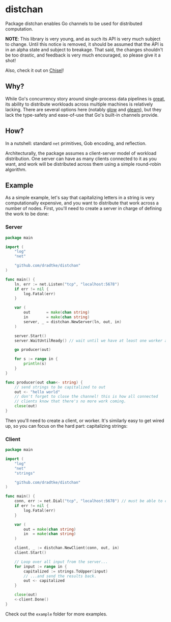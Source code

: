 # distchan

Package distchan enables Go channels to be used for distributed computation.

**NOTE**: This library is very young, and as such its API is very much subject
to change. Until this notice is removed, it should be assumed that the API is in
an alpha state and subject to breakage. That said, the changes shouldn't be too
drastic, and feedback is very much encouraged, so please give it a shot!

Also, check it out on
[Chisel](https://chiselapp.com/user/dradtke/repository/distchan/home)!

## Why?

While Go's concurrency story around single-process data pipelines is
[great](https://blog.golang.org/pipelines), its ability to distribute workloads
across multiple machines is relatively lacking. There are several options here
(notably [glow](https://github.com/chrislusf/glow) and
[gleam](https://github.com/chrislusf/gleam)), but they lack the type-safety and
ease-of-use that Go's built-in channels provide.

## How?

In a nutshell: standard `net` primitives, Gob encoding, and reflection.

Architecturally, the package assumes a client-server model of workload
distribution. One server can have as many clients connected to it as you want,
and work will be distributed across them using a simple round-robin algorithm.

## Example

As a simple example, let's say that capitalizing letters in a string is very
computationally expensive, and you want to distribute that work across a number
of nodes. First, you'll need to create a server in charge of defining the work
to be done:

### Server

```go
package main

import (
	"log"
	"net"

	"github.com/dradtke/distchan"
)

func main() {
	ln, err := net.Listen("tcp", "localhost:5678")
	if err != nil {
		log.Fatal(err)
	}

	var (
		out       = make(chan string)
		in        = make(chan string)
		server, _ = distchan.NewServer(ln, out, in)
	)

	server.Start()
	server.WaitUntilReady() // wait until we have at least one worker available

	go producer(out)

	for s := range in {
		println(s)
	}
}

func producer(out chan<- string) {
	// send strings to be capitalized to out
	out <- "hello world"
	// don't forget to close the channel! this is how all connected
	// clients know that there's no more work coming.
	close(out)
}
```

Then you'll need to create a client, or worker. It's similarly easy to get wired
up, so you can focus on the hard part: capitalizing strings:

### Client

```go
package main

import (
	"log"
	"net"
	"strings"

	"github.com/dradtke/distchan"
)

func main() {
	conn, err := net.Dial("tcp", "localhost:5678") // must be able to connect to the server
	if err != nil {
		log.Fatal(err)
	}

	var (
		out = make(chan string)
		in  = make(chan string)
	)

	client, _ := distchan.NewClient(conn, out, in)
	client.Start()

	// Loop over all input from the server...
	for input := range in {
		capitalized := strings.ToUpper(input)
		// ...and send the results back.
		out <- capitalized
	}

	close(out)
	<-client.Done()
}
```

Check out the `example` folder for more examples.
